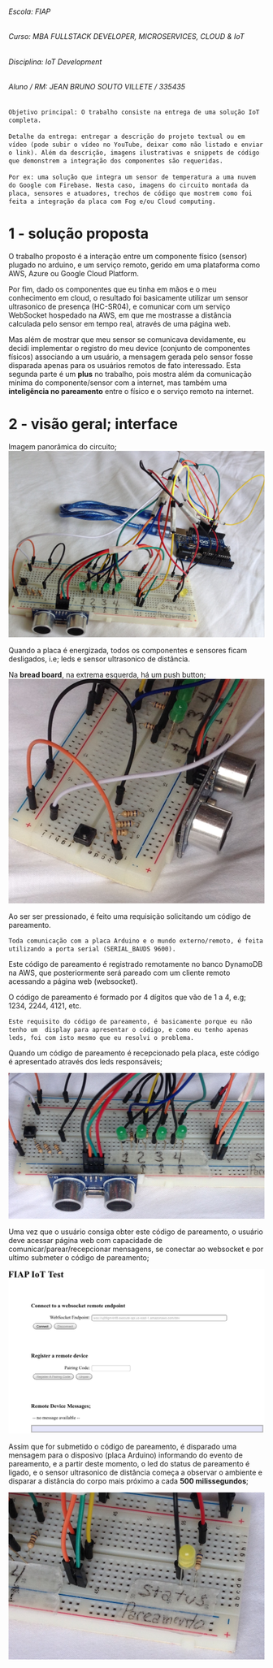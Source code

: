 ###### Escola: FIAP
###### Curso: MBA FULLSTACK DEVELOPER, MICROSERVICES, CLOUD & IoT
###### Disciplina: IoT Development
###### Aluno / RM: JEAN BRUNO SOUTO VILLETE / 335435


```
Objetivo principal: O trabalho consiste na entrega de uma solução IoT completa.

Detalhe da entrega: entregar a descrição do projeto textual ou em vídeo (pode subir o vídeo no YouTube, deixar como não listado e enviar o link). Além da descrição, imagens ilustrativas e snippets de código que demonstrem a integração dos componentes são requeridas. 

Por ex: uma solução que integra um sensor de temperatura a uma nuvem do Google com Firebase. Nesta caso, imagens do circuito montada da placa, sensores e atuadores, trechos de código que mostrem como foi feita a integração da placa com Fog e/ou Cloud computing. 
```

# 1 - solução proposta

O trabalho proposto é a interação entre um componente físico (sensor) plugado no arduino, e um serviço remoto,
gerido em uma plataforma como AWS, Azure ou Google Cloud Platform.

Por fim, dado os componentes que eu tinha em mãos e o meu conhecimento em cloud, o resultado foi basicamente
utilizar um sensor ultrasonico de presença (HC-SR04), e comunicar com um serviço WebSocket hospedado na 
AWS, em que me mostrasse a distância calculada pelo sensor em tempo real, através de uma página web.

Mas além de mostrar que meu sensor se comunicava devidamente, eu decidi implementar o registro do meu device
(conjunto de componentes físicos) associando a um usuário, a mensagem gerada pelo sensor fosse disparada
apenas para os usuários remotos de fato interessado.
Esta segunda parte é um **plus** no trabalho, pois mostra além da comunicação mínima do componente/sensor
com a internet, mas também uma **inteligência no pareamento** entre o físico e o serviço remoto na internet.

# 2 - visão geral; interface

Imagem panorâmica do circuito;
![](imgs/A_fiap-iot-test-board-overview.JPG)

Quando a placa é energizada, todos os componentes e sensores ficam desligados, i.e; leds e 
sensor ultrasonico de distância.

Na **bread board**, na extrema esquerda, há um push button;
![](imgs/B_fiap-iot-test-push_button-pairing.jpg)

Ao ser ser pressionado, é feito uma requisição solicitando um código de pareamento.

    Toda comunicação com a placa Arduino e o mundo externo/remoto, é feita utilizando a porta serial (SERIAL_BAUDS 9600).

Este código de pareamento é registrado remotamente no banco DynamoDB na AWS, que posteriormente
será pareado com um cliente remoto acessando a página web (websocket).

O código de pareamento é formado por 4 dígitos que vão de 1 a 4, e.g; 1234, 2244, 4121, etc.

    Este requisito do código de pareamento, é basicamente porque eu não tenho um  display para apresentar o código, e como eu tenho apenas leds, foi com isto mesmo que eu resolvi o problema.

Quando um código de pareamento é recepcionado pela placa, este código é apresentado através dos
leds responsáveis;

![](imgs/C_fiap-iot-test-leds-pairing_code_digits.jpg)

Uma vez que o usuário consiga obter este código de pareamento, o usuário deve acessar página web com capacidade de comunicar/parear/recepcionar mensagens, se conectar ao websocket e por ultimo submeter o código de pareamento;

![](imgs/E_fiap-iot-test-web_page.jpg)

Assim que for submetido o código de pareamento, é disparado uma mensagem para o disposivo
(placa Arduino) informando do evento de pareamento, e a partir deste momento, o led do status
de pareamento é ligado, e o sensor ultrasonico de distância começa a observar o ambiente e disparar
a distância do corpo mais próximo a cada **500 milissegundos**;

![](imgs/D_fiap-iot-test-led-pairing_status.JPG)
